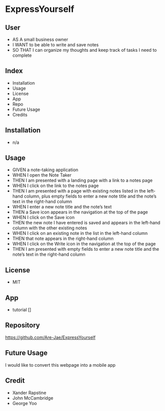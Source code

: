 # ExpressYourself


## User

- AS A small business owner
- I WANT to be able to write and save notes
- SO THAT I can organize my thoughts and keep track of tasks I need to complete

## Index 

- Installation
- Usage
- License
- App
- Repo
- Future Usage
- Credits 



## Installation 

- n/a

## Usage 

- GIVEN a note-taking application
- WHEN I open the Note Taker
- THEN I am presented with a landing page with a link to a notes page
- WHEN I click on the link to the notes page
- THEN I am presented with a page with existing notes listed in the left-hand column, plus empty fields to enter a new note title and the note’s text in the right-hand column
- WHEN I enter a new note title and the note’s text
- THEN a Save icon appears in the navigation at the top of the page
- WHEN I click on the Save icon
- THEN the new note I have entered is saved and appears in the left-hand column with the other existing notes
- WHEN I click on an existing note in the list in the left-hand column
- THEN that note appears in the right-hand column
- WHEN I click on the Write icon in the navigation at the top of the page
- THEN I am presented with empty fields to enter a new note title and the note’s text in the right-hand column

## License 

- MIT 

## App

- tutorial []

## Repository

https://github.com/Are-Jae/ExpressYourself 

## Future Usage

I would like to convert this webpage into a mobile app 

## Credit 

- Xander Rapstine
- John McCambridge
- George Yoo

<!-- ## Heroku commands

 $ heroku []  -->